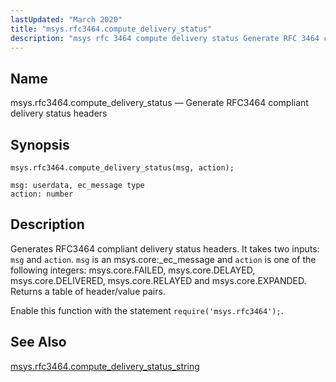 ```yaml
---
lastUpdated: "March 2020"
title: "msys.rfc3464.compute_delivery_status"
description: "msys rfc 3464 compute delivery status Generate RFC 3464 compliant delivery status headers msys rfc 3464 compute delivery status msg action Generates RFC 3464 compliant delivery status headers It takes two inputs msg and action msg is an msys core ec message and action is one of the following integers..."
---
```


<a name="lua.ref.msys.rfc3464.compute_delivery_status"></a> 
## Name

msys.rfc3464.compute_delivery_status — Generate RFC3464 compliant delivery status headers

<a name="idp26899424"></a> 
## Synopsis

`msys.rfc3464.compute_delivery_status(msg, action);`

```
msg: userdata, ec_message type
action: number
```
<a name="idp26902176"></a> 
## Description

Generates RFC3464 compliant delivery status headers. It takes two inputs: `msg` and `action`. `msg` is an msys.core:_ec_message and `action` is one of the following integers: msys.core.FAILED, msys.core.DELAYED, msys.core.DELIVERED, msys.core.RELAYED and msys.core.EXPANDED. Returns a table of header/value pairs.

Enable this function with the statement `require('msys.rfc3464');`.

<a name="idp26906704"></a> 
## See Also

[msys.rfc3464.compute_delivery_status_string](/momentum/3/3-reference/3-reference-lua-ref-msys-rfc-3464-compute-delivery-status-string)